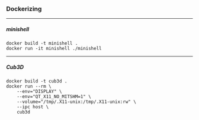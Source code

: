 ### Dockerizing

-----
##### minishell

```
docker build -t minishell .
docker run -it minishell ./minishell
```
-----
##### Cub3D

```
docker build -t cub3d .
docker run --rm \
    --env="DISPLAY" \
    --env="QT_X11_NO_MITSHM=1" \
    --volume="/tmp/.X11-unix:/tmp/.X11-unix:rw" \
    --ipc host \
    cub3d
```
